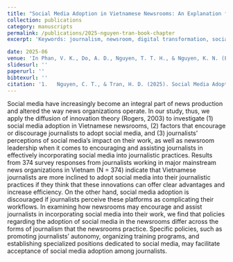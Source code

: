 ```yaml
---
title: "Social Media Adoption in Vietnamese Newsrooms: An Explanation from the Diffusion of Innovations Theory"
collection: publications
category: manuscripts
permalink: /publications/2025-nguyen-tran-book-chapter
excerpt: 'Keywords: journalism, newsroom, digital transformation, social media, social media adoption, diffusion of innovations, Vietnam'

date: 2025-06
venue: 'In Phan, V. K., Do, A. D., Nguyen, T. T. H., & Nguyen, K. N. (Eds.), _Digital Convergence in Media: Vietnam and Transnational Perspectives_ (pp. 31–58)'
slidesurl: ''
paperurl: ''
bibtexurl: ''
citation: '1.	Nguyen, C. T., & Tran, H. D. (2025). Social Media Adoption in Vietnamese Newsrooms: An Explanation from the Diffusion of Innovations Theory. In Phan, V. K., Do, A. D., Nguyen, T. T. H., & Nguyen, K. N. (Eds.), Digital Convergence in Media: Vietnam and Transnational Perspectives (pp. 31–58). Nomos Publishing House.'
---
```

Social media have increasingly become an integral part of news production and altered the way news organizations operate. In our study, thus, we apply the diffusion of innovation theory (Rogers, 2003) to investigate (1) social media adoption in Vietnamese newsrooms, (2) factors that encourage or discourage journalists to adopt social media, and (3) journalists’ perceptions of social media’s impact on their work, as well as newsroom leadership when it comes to encouraging and assisting journalists in effectively incorporating social media into journalistic practices. Results from 374 survey responses from journalists working in major mainstream news organizations in Vietnam (N = 374) indicate that Vietnamese journalists are more inclined to adopt social media into their journalistic practices if they think that these innovations can offer clear advantages and increase efficiency. On the other hand, social media adoption is discouraged if journalists perceive these platforms as complicating their workflows. In examining how newsrooms may encourage and assist journalists in incorporating social media into their work, we find that policies regarding the adoption of social media in the newsrooms differ across the forms of journalism that the newsrooms practice. Specific policies, such as promoting journalists’ autonomy, organizing training programs, and establishing specialized positions dedicated to social media, may facilitate acceptance of social media adoption among journalists.
